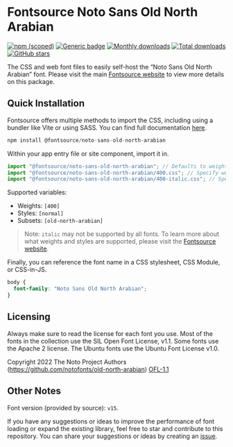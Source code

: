 # Fontsource Noto Sans Old North Arabian

[![npm (scoped)](https://img.shields.io/npm/v/@fontsource/noto-sans-old-north-arabian?color=brightgreen)](https://www.npmjs.com/package/@fontsource/noto-sans-old-north-arabian) [![Generic badge](https://img.shields.io/badge/fontsource-passing-brightgreen)](https://github.com/fontsource/fontsource) [![Monthly downloads](https://badgen.net/npm/dm/@fontsource/noto-sans-old-north-arabian)](https://github.com/fontsource/fontsource) [![Total downloads](https://badgen.net/npm/dt/@fontsource/noto-sans-old-north-arabian)](https://github.com/fontsource/fontsource) [![GitHub stars](https://img.shields.io/github/stars/fontsource/fontsource.svg?style=social&label=Star)](https://github.com/fontsource/fontsource/stargazers)

The CSS and web font files to easily self-host the “Noto Sans Old North Arabian” font. Please visit the main [Fontsource website](https://fontsource.org/fonts/noto-sans-old-north-arabian) to view more details on this package.

## Quick Installation

Fontsource offers multiple methods to import the CSS, including using a bundler like Vite or using SASS. You can find full documentation [here](https://fontsource.org/docs/getting-started/introduction).

```javascript
npm install @fontsource/noto-sans-old-north-arabian
```

Within your app entry file or site component, import it in.

```javascript
import "@fontsource/noto-sans-old-north-arabian"; // Defaults to weight 400
import "@fontsource/noto-sans-old-north-arabian/400.css"; // Specify weight
import "@fontsource/noto-sans-old-north-arabian/400-italic.css"; // Specify weight and style
```

Supported variables:
- Weights: `[400]`
- Styles: `[normal]`
- Subsets: `[old-north-arabian]`

> Note: `italic` may not be supported by all fonts. To learn more about what weights and styles are supported, please visit the [Fontsource website](https://fontsource.org/fonts/noto-sans-old-north-arabian).

Finally, you can reference the font name in a CSS stylesheet, CSS Module, or CSS-in-JS.

```css
body {
  font-family: "Noto Sans Old North Arabian";
}
```

## Licensing
Always make sure to read the license for each font you use. Most of the fonts in the collection use the SIL Open Font License, v1.1. Some fonts use the Apache 2 license. The Ubuntu fonts use the Ubuntu Font License v1.0.

Copyright 2022 The Noto Project Authors (https://github.com/notofonts/old-north-arabian)
[OFL-1.1](http://scripts.sil.org/OFL)

## Other Notes
Font version (provided by source): `v15`.

If you have any suggestions or ideas to improve the performance of font loading or expand the existing library, feel free to star and contribute to this repository. You can share your suggestions or ideas by creating an [issue](https://github.com/fontsource/fontsource/issues).